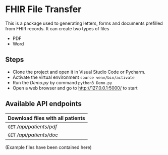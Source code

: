 # FHIR File Transfer

This is a package used to generating letters, forms and documents prefilled from FHIR records. It can create two types of files
* PDF
* Word

## Steps
* Clone the project and open it in Visual Studio Code or Pycharm.
* Activate the virtual environment `source venv/bin/activate`
* Run the *Demo.py* by command `python3 Demo.py`
* Open a web browser and go to http://127.0.0.1:5000/ to start

## Available API endpoints
| Download files with all patients |
| --- |  
| `GET`  */api/patients/pdf* |  
| `GET`  */api/patients/doc* |

(Example files have been contained here)
